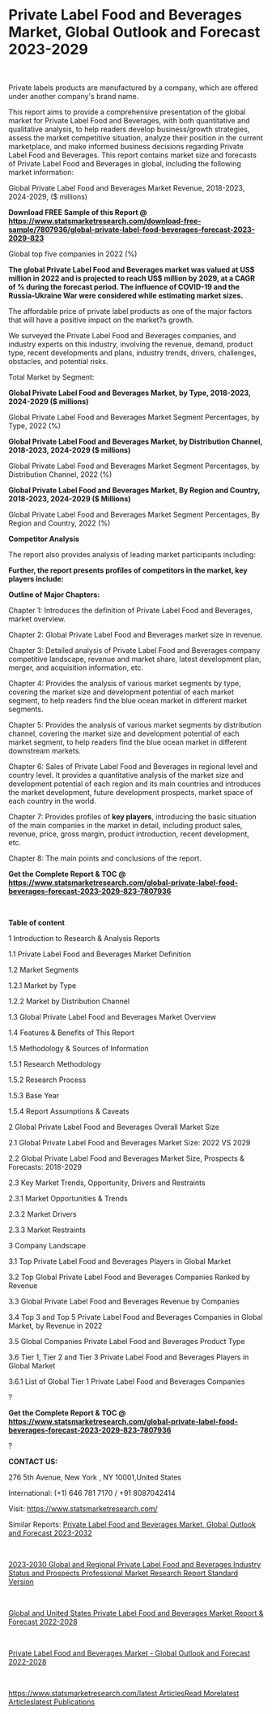 <h1>Private Label Food and Beverages Market, Global Outlook and Forecast 2023-2029</h1><br/><p>Private labels products are manufactured by a company, which are offered under another company&#39;s brand name.</p>
 
 
 
 <p>This report aims to provide a comprehensive presentation of the global market for Private Label Food and Beverages, with both quantitative and qualitative analysis, to help readers develop business/growth strategies, assess the market competitive situation, analyze their position in the current marketplace, and make informed business decisions regarding Private Label Food and Beverages. This report contains market size and forecasts of Private Label Food and Beverages in global, including the following market information:</p>
 
 
 
 <p>Global Private Label Food and Beverages Market Revenue, 2018-2023, 2024-2029, ($ millions)</p>
 
 
 
 <p><strong>Download FREE Sample of this Report @ <a href="https://www.statsmarketresearch.com/download-free-sample/7807936/global-private-label-food-beverages-forecast-2023-2029-823">https://www.statsmarketresearch.com/download-free-sample/7807936/global-private-label-food-beverages-forecast-2023-2029-823</a></strong></p>
 
 
 
 <p>Global top five companies in 2022 (%)</p>
 
 
 
 <p><strong>The global Private Label Food and Beverages market was valued at US$ million in 2022 and is projected to reach US$ million by 2029, at a <strong>CAGR</strong> of % during the forecast period. The influence of COVID-19 and the Russia-Ukraine War were considered while estimating market sizes.</strong></p>
 
 
 
 <p>The affordable price of private label products as one of the major factors that will have a positive impact on the market?s growth.</p>
 
 
 
 <p>We surveyed the Private Label Food and Beverages companies, and industry experts on this industry, involving the revenue, demand, product type, recent developments and plans, industry trends, drivers, challenges, obstacles, and potential risks.</p>
 
 
 
 <p>Total Market by Segment:</p>
 
 
 
 <p><strong>Global Private Label Food and Beverages Market, by Type, 2018-2023, 2024-2029 ($ millions)</strong></p>
 
 
 
 <p>Global Private Label Food and Beverages Market Segment Percentages, by Type, 2022 (%)</p>
 
 
 
 <p><strong>Global Private Label Food and Beverages Market, by Distribution Channel, 2018-2023, 2024-2029 ($ millions)</strong></p>
 
 
 
 <p>Global Private Label Food and Beverages Market Segment Percentages, by Distribution Channel, 2022 (%)</p>
 
 
 
 <p><strong>Global Private Label Food and Beverages Market, By Region and Country, 2018-2023, 2024-2029 ($ Millions)</strong></p>
 
 
 
 <p>Global Private Label Food and Beverages Market Segment Percentages, By Region and Country, 2022 (%)</p>
 
 
 
 <p><strong>Competitor Analysis</strong></p>
 
 
 
 <p>The report also provides analysis of leading market participants including:</p>
 
 
 
 <p><strong>Further, the report presents profiles of competitors in the market, <strong>key players</strong> include:</strong></p>
 
 
 
 <p><strong>Outline of Major Chapters:</strong></p>
 
 
 
 <p>Chapter 1: Introduces the definition of Private Label Food and Beverages, market overview.</p>
 
 
 
 <p>Chapter 2: Global Private Label Food and Beverages market size in revenue.</p>
 
 
 
 <p>Chapter 3: Detailed analysis of Private Label Food and Beverages company competitive landscape, revenue and market share, latest development plan, merger, and acquisition information, etc.</p>
 
 
 
 <p>Chapter 4: Provides the analysis of various market segments by type, covering the market size and development potential of each market segment, to help readers find the blue ocean market in different market segments.</p>
 
 
 
 <p>Chapter 5: Provides the analysis of various market segments by distribution channel, covering the market size and development potential of each market segment, to help readers find the blue ocean market in different downstream markets.</p>
 
 
 
 <p>Chapter 6: Sales of Private Label Food and Beverages in regional level and country level. It provides a quantitative analysis of the market size and development potential of each region and its main countries and introduces the market development, future development prospects, market space of each country in the world.</p>
 
 
 
 <p>Chapter 7: Provides profiles of <strong>key players</strong>, introducing the basic situation of the main companies in the market in detail, including product sales, revenue, price, gross margin, product introduction, recent development, etc.</p>
 
 
 
 <p>Chapter 8: The main points and conclusions of the report.</p>
 
 
 
 <div><b>Get the Complete Report & TOC @ <a href="https://www.statsmarketresearch.com/global-private-label-food-beverages-forecast-2023-2029-823-7807936">https://www.statsmarketresearch.com/global-private-label-food-beverages-forecast-2023-2029-823-7807936</a></b></div>
 
 
 
 <p><br />
 
 <b>Table of content</b></p>
 
 
 
 <p>1 Introduction to Research & Analysis Reports<br />
 
 1.1 Private Label Food and Beverages Market Definition<br />
 
 1.2 Market Segments<br />
 
 1.2.1 Market by Type<br />
 
 1.2.2 Market by Distribution Channel<br />
 
 1.3 Global Private Label Food and Beverages Market Overview<br />
 
 1.4 Features & Benefits of This Report<br />
 
 1.5 Methodology & Sources of Information<br />
 
 1.5.1 Research Methodology<br />
 
 1.5.2 Research Process<br />
 
 1.5.3 Base Year<br />
 
 1.5.4 Report Assumptions & Caveats<br />
 
 2 Global Private Label Food and Beverages Overall Market Size<br />
 
 2.1 Global Private Label Food and Beverages Market Size: 2022 VS 2029<br />
 
 2.2 Global Private Label Food and Beverages Market Size, Prospects & Forecasts: 2018-2029<br />
 
 2.3 Key Market Trends, Opportunity, Drivers and Restraints<br />
 
 2.3.1 Market Opportunities & Trends<br />
 
 2.3.2 Market Drivers<br />
 
 2.3.3 Market Restraints<br />
 
 3 Company Landscape<br />
 
 3.1 Top Private Label Food and Beverages Players in Global Market<br />
 
 3.2 Top Global Private Label Food and Beverages Companies Ranked by Revenue<br />
 
 3.3 Global Private Label Food and Beverages Revenue by Companies<br />
 
 3.4 Top 3 and Top 5 Private Label Food and Beverages Companies in Global Market, by Revenue in 2022<br />
 
 3.5 Global Companies Private Label Food and Beverages Product Type<br />
 
 3.6 Tier 1, Tier 2 and Tier 3 Private Label Food and Beverages Players in Global Market<br />
 
 3.6.1 List of Global Tier 1 Private Label Food and Beverages Companies<br />
 
 ? </p>
 
 
 
 <div><b>Get the Complete Report & TOC @ <a href="https://www.statsmarketresearch.com/global-private-label-food-beverages-forecast-2023-2029-823-7807936">https://www.statsmarketresearch.com/global-private-label-food-beverages-forecast-2023-2029-823-7807936</a></b></div>
 
 
 
 <p>? </p>
 
 
 
 <p><b>CONTACT US:</b><br />
 
 276 5th Avenue, New York , NY 10001,United States<br />
 
 International: (+1) 646 781 7170 / +91 8087042414<br />
 
 Visit: <a href="https://www.statsmarketresearch.com/">https://www.statsmarketresearch.com/</a><br />
 
 Similar Reports: <a href="https://www.statsmarketresearch.com/global-private-label-food-beverages-forecast-2023-2029-823-7807936">Private Label Food and Beverages Market, Global Outlook and Forecast 2023-2032</a><br />
 
 <br />
 
 <a href="https://www.statsmarketresearch.com/global-private-label-food-beverages-forecast-2023-2029-823-7807936">2023-2030 Global and Regional Private Label Food and Beverages Industry Status and Prospects Professional Market Research Report Standard Version</a><br />
 
 <br />
 
 <a href="https://www.statsmarketresearch.com/global-private-label-food-beverages-forecast-2023-2029-823-7807936">Global and United States Private Label Food and Beverages Market Report & Forecast 2022-2028</a><br />
 
 <br />
 
 <a href="https://www.statsmarketresearch.com/global-private-label-food-beverages-forecast-2023-2029-823-7807936">Private Label Food and Beverages Market - Global Outlook and Forecast 2022-2028</a><br />
 
 <br />
 
 <a href="https://gyeongbokgung.com">https://www.statsmarketresearch.com/</a><a href="https://hallyeomaritime.com">latest Articles</a><a href="https://jingwansa.com">Read More</a><a href="https://nguoiviet.jp/">latest Articles</a><a href="https://www.intelmarketresearch.com/">latest Publications</a></p>